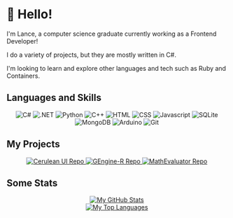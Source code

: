 # 👋 Hello!

I'm Lance, a computer science graduate currently working as a Frontend Developer!

I do a variety of projects, but they are mostly written in C#.

I'm looking to learn and explore other languages and tech such as Ruby and Containers.

## Languages and Skills

<p align="center">
  <img src="https://img.shields.io/badge/C%23-239120?style=for-the-badge&logo=c-sharp&logoColor=white" alt="C#"/>
  <img src="https://img.shields.io/badge/.NET-5C2D91?style=for-the-badge&logo=.net&logoColor=white" alt=".NET"/>
  <img src="https://img.shields.io/badge/Python-3776AB?style=for-the-badge&logo=python&logoColor=white" alt="Python"/>
  <img src="https://img.shields.io/badge/C%2B%2B-00599C?style=for-the-badge&logo=c%2B%2B&logoColor=white" alt="C++"/>
  <img src="https://img.shields.io/badge/HTML-239120?style=for-the-badge&logo=html5&logoColor=white" alt="HTML"/>
  <img src="https://img.shields.io/badge/CSS-239120?&style=for-the-badge&logo=css3&logoColor=white" alt="CSS"/>
  <img src="https://img.shields.io/badge/JavaScript-F7DF1E?style=for-the-badge&logo=JavaScript&logoColor=white" alt="Javascript"/>
  <img src="https://img.shields.io/badge/SQLite-07405E?style=for-the-badge&logo=sqlite&logoColor=white" alt="SQLite"/>
  <img src="https://img.shields.io/badge/MongoDB-4EA94B?style=for-the-badge&logo=mongodb&logoColor=white" alt="MongoDB"/>
  <img src="https://img.shields.io/badge/Arduino-00979D?style=for-the-badge&logo=Arduino&logoColor=white" alt="Arduino"/>
  <img src="https://img.shields.io/badge/GIT-E44C30?style=for-the-badge&logo=git&logoColor=white" alt="Git"/><br>
</p>

## My Projects

<p align="center">
  <a href="https://github.com/Xapier14/Cerulean">
    <img alt="Cerulean UI Repo" src="https://github-readme-stats.vercel.app/api/pin/?username=xapier14&repo=cerulean&theme=tokyonight"></img>
  </a>
  <a href="https://github.com/Xapier14/GEngine-R">
    <img alt="GEngine-R Repo" src="https://github-readme-stats.vercel.app/api/pin/?username=xapier14&repo=gengine-r&theme=tokyonight"></img>
  </a>
  <a href="https://github.com/Xapier14/MathEvaluator">
    <img alt="MathEvaluator Repo" src="https://github-readme-stats.vercel.app/api/pin/?username=xapier14&repo=mathevaluator&theme=tokyonight"></img>
  </a>
</p>

## Some Stats

<p align="center">
  <a href="https://xapier14.github.io">
    <img alt="My GitHub Stats" src="https://github-readme-stats.vercel.app/api?username=xapier14&count_private=true&theme=tokyonight"></img>
  </a><br>
  <a href="https://xapier14.github.io">
    <img alt="My Top Languages" src="https://github-readme-stats.vercel.app/api/top-langs/?username=xapier14&layout=compact&theme=tokyonight"></img>
  </a>
</p>

<!---
Xapier14/Xapier14 is a ✨ special ✨ repository because its `README.md` (this file) appears on your GitHub profile.
You can click the Preview link to take a look at your changes.
--->
